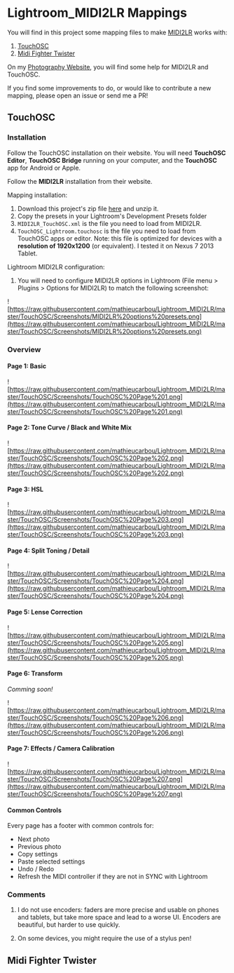 # Lightroom_MIDI2LR Mappings

You will find in this project some mapping files to make [MIDI2LR](http://rsjaffe.github.io/MIDI2LR/) works with:

1. [TouchOSC](http://hexler.net/software/touchosc-android)
2. [Midi Fighter Twister](https://store.djtechtools.com/products/midi-fighter-twister)

On my [Photography Website](http://www.mathieu.photography/Photos/Portfolio/Projets/MIDi2LR-Lightroom-Mappings), you will find some help for MIDI2LR and TouchOSC.

If you find some improvements to do, or would like to contribute a new mapping, please open an issue or send me a PR!

## TouchOSC

### Installation

Follow the TouchOSC installation on their website. You will need __TouchOSC Editor__, __TouchOSC Bridge__ running on your computer, and the __TouchOSC__ app for Android or Apple.

Follow the __MIDI2LR__ installation from their website.

Mapping installation:

1. Download this project's zip file [here](https://github.com/mathieucarbou/Lightroom_MIDI2LR/archive/master.zip) and unzip it.
2. Copy the presets in your Lightroom's Development Presets folder
3. `MIDI2LR_TouchOSC.xml` is the file you need to load from MIDI2LR.
4. `TouchOSC_Lightroom.touchosc` is the file you need to load from TouchOSC apps or editor. Note: this file is optimized for devices with a __resolution of 1920x1200__ (or equivalent). I tested it on Nexus 7 2013 Tablet.

Lightroom MIDI2LR configuration:

1. You will need to configure MIDI2LR options in Lightroom (File menu > Plugins > Options for MIDI2LR) to match the following screenshot:

![https://raw.githubusercontent.com/mathieucarbou/Lightroom_MIDI2LR/master/TouchOSC/Screenshots/MIDI2LR%20options%20presets.png](https://raw.githubusercontent.com/mathieucarbou/Lightroom_MIDI2LR/master/TouchOSC/Screenshots/MIDI2LR%20options%20presets.png)

### Overview

#### Page 1: Basic

![https://raw.githubusercontent.com/mathieucarbou/Lightroom_MIDI2LR/master/TouchOSC/Screenshots/TouchOSC%20Page%201.png](https://raw.githubusercontent.com/mathieucarbou/Lightroom_MIDI2LR/master/TouchOSC/Screenshots/TouchOSC%20Page%201.png)

#### Page 2: Tone Curve / Black and White Mix

![https://raw.githubusercontent.com/mathieucarbou/Lightroom_MIDI2LR/master/TouchOSC/Screenshots/TouchOSC%20Page%202.png](https://raw.githubusercontent.com/mathieucarbou/Lightroom_MIDI2LR/master/TouchOSC/Screenshots/TouchOSC%20Page%202.png)

#### Page 3: HSL

![https://raw.githubusercontent.com/mathieucarbou/Lightroom_MIDI2LR/master/TouchOSC/Screenshots/TouchOSC%20Page%203.png](https://raw.githubusercontent.com/mathieucarbou/Lightroom_MIDI2LR/master/TouchOSC/Screenshots/TouchOSC%20Page%203.png)

#### Page 4: Split Toning / Detail

![https://raw.githubusercontent.com/mathieucarbou/Lightroom_MIDI2LR/master/TouchOSC/Screenshots/TouchOSC%20Page%204.png](https://raw.githubusercontent.com/mathieucarbou/Lightroom_MIDI2LR/master/TouchOSC/Screenshots/TouchOSC%20Page%204.png)

#### Page 5: Lense Correction

![https://raw.githubusercontent.com/mathieucarbou/Lightroom_MIDI2LR/master/TouchOSC/Screenshots/TouchOSC%20Page%205.png](https://raw.githubusercontent.com/mathieucarbou/Lightroom_MIDI2LR/master/TouchOSC/Screenshots/TouchOSC%20Page%205.png)

#### Page 6: Transform

_Comming soon!_

![https://raw.githubusercontent.com/mathieucarbou/Lightroom_MIDI2LR/master/TouchOSC/Screenshots/TouchOSC%20Page%206.png](https://raw.githubusercontent.com/mathieucarbou/Lightroom_MIDI2LR/master/TouchOSC/Screenshots/TouchOSC%20Page%206.png)

#### Page 7: Effects / Camera Calibration

![https://raw.githubusercontent.com/mathieucarbou/Lightroom_MIDI2LR/master/TouchOSC/Screenshots/TouchOSC%20Page%207.png](https://raw.githubusercontent.com/mathieucarbou/Lightroom_MIDI2LR/master/TouchOSC/Screenshots/TouchOSC%20Page%207.png)

#### Common Controls

Every page has a footer with common controls for:

- Next photo
- Previous photo
- Copy settings
- Paste selected settings
- Undo / Redo
- Refresh the MIDI controller if they are not in SYNC with Lightroom

### Comments

1. I do not use encoders: faders are more precise and usable on phones and tablets, but take more space and lead to a worse UI. Encoders are beautiful, but harder to use quickly.

2. On some devices, you might require the use of a stylus pen!

## Midi Fighter Twister
